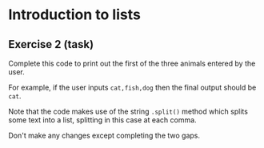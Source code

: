 # Introduction to lists
## Exercise 2 (task)

Complete this code to print out the first of the three animals entered by the user.

For example, if the user inputs `cat,fish,dog` then the final output should be `cat`.

Note that the code makes use of the string `.split()` method which splits some text into a list, splitting in this case at each comma.

Don't make any changes except completing the two gaps.

